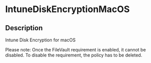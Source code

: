 
# IntuneDiskEncryptionMacOS

## Description

Intune Disk Encryption for macOS

Please note: Once the FileVault requirement is enabled, it cannot be disabled. To disable the requirement, the policy has to be deleted.
